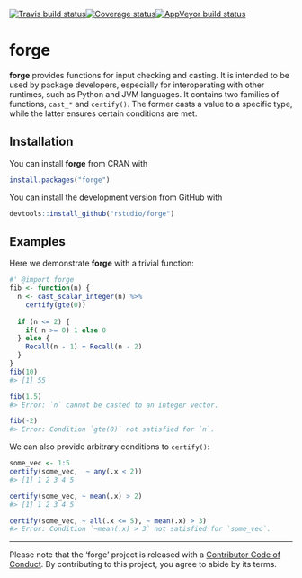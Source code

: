 
[![Travis build
status](https://travis-ci.org/rstudio/forge.svg?branch=master)](https://travis-ci.org/rstudio/forge)[![Coverage
status](https://codecov.io/gh/rstudio/forge/branch/master/graph/badge.svg)](https://codecov.io/github/rstudio/forge?branch=master)[![AppVeyor
build
status](https://ci.appveyor.com/api/projects/status/github/kevinykuo/forge?branch=master&svg=true)](https://ci.appveyor.com/project/kevinykuo/forge)

<!-- README.md is generated from README.Rmd. Please edit that file -->

# forge

**forge** provides functions for input checking and casting. It is
intended to be used by package developers, especially for interoperating
with other runtimes, such as Python and JVM languages. It contains two
families of functions, `cast_*` and `certify()`. The former casts a
value to a specific type, while the latter ensures certain conditions
are met.

## Installation

You can install **forge** from CRAN with

``` r
install.packages("forge")
```

You can install the development version from GitHub with

``` r
devtools::install_github("rstudio/forge")
```

## Examples

Here we demonstrate **forge** with a trivial function:

``` r
#' @import forge
fib <- function(n) {
  n <- cast_scalar_integer(n) %>%
    certify(gte(0))
  
  if (n <= 2) {
    if( n >= 0) 1 else 0 
  } else {
    Recall(n - 1) + Recall(n - 2)
  }
}
fib(10)
#> [1] 55
```

``` r
fib(1.5)
#> Error: `n` cannot be casted to an integer vector.
```

``` r
fib(-2)
#> Error: Condition `gte(0)` not satisfied for `n`.
```

We can also provide arbitrary conditions to `certify()`:

``` r
some_vec <- 1:5
certify(some_vec,  ~ any(.x < 2))
#> [1] 1 2 3 4 5
```

``` r
certify(some_vec, ~ mean(.x) > 2)
#> [1] 1 2 3 4 5
```

``` r
certify(some_vec, ~ all(.x <= 5), ~ mean(.x) > 3)
#> Error: Condition `~mean(.x) > 3` not satisfied for `some_vec`.
```

-----

Please note that the ‘forge’ project is released with a [Contributor
Code of Conduct](.github/CODE_OF_CONDUCT.md). By contributing to this
project, you agree to abide by its terms.
